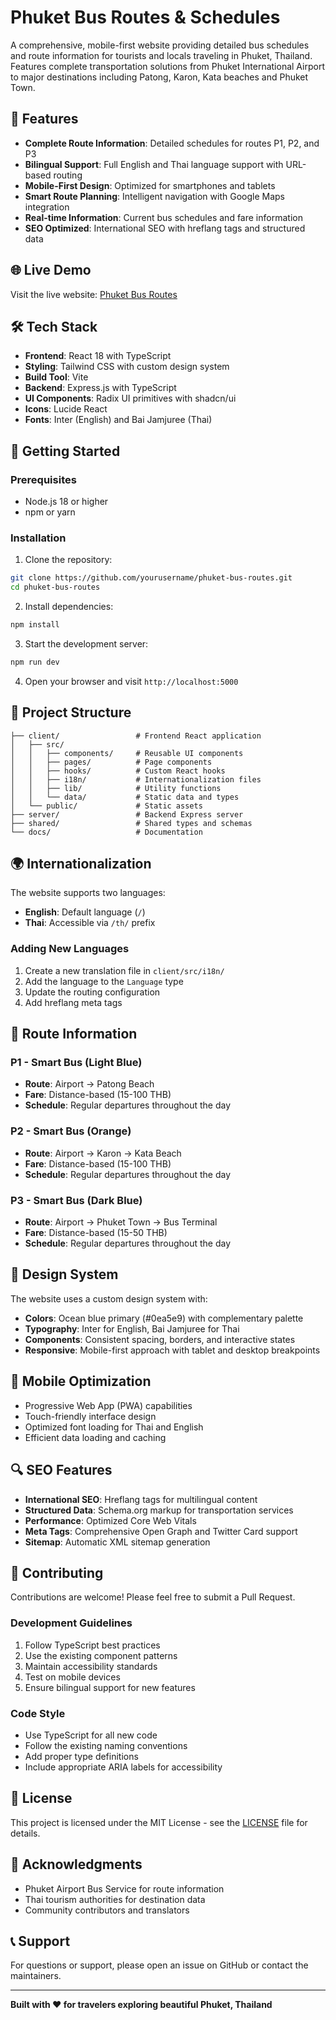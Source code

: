 # Phuket Bus Routes & Schedules

A comprehensive, mobile-first website providing detailed bus schedules and route information for tourists and locals traveling in Phuket, Thailand. Features complete transportation solutions from Phuket International Airport to major destinations including Patong, Karon, Kata beaches and Phuket Town.

## 🚌 Features

- **Complete Route Information**: Detailed schedules for routes P1, P2, and P3
- **Bilingual Support**: Full English and Thai language support with URL-based routing
- **Mobile-First Design**: Optimized for smartphones and tablets
- **Smart Route Planning**: Intelligent navigation with Google Maps integration
- **Real-time Information**: Current bus schedules and fare information
- **SEO Optimized**: International SEO with hreflang tags and structured data

## 🌐 Live Demo

Visit the live website: [Phuket Bus Routes](https://phuketbusroutes.com)

## 🛠 Tech Stack

- **Frontend**: React 18 with TypeScript
- **Styling**: Tailwind CSS with custom design system
- **Build Tool**: Vite
- **Backend**: Express.js with TypeScript
- **UI Components**: Radix UI primitives with shadcn/ui
- **Icons**: Lucide React
- **Fonts**: Inter (English) and Bai Jamjuree (Thai)

## 🚀 Getting Started

### Prerequisites

- Node.js 18 or higher
- npm or yarn

### Installation

1. Clone the repository:
```bash
git clone https://github.com/yourusername/phuket-bus-routes.git
cd phuket-bus-routes
```

2. Install dependencies:
```bash
npm install
```

3. Start the development server:
```bash
npm run dev
```

4. Open your browser and visit `http://localhost:5000`

## 📁 Project Structure

```
├── client/                 # Frontend React application
│   ├── src/
│   │   ├── components/     # Reusable UI components
│   │   ├── pages/          # Page components
│   │   ├── hooks/          # Custom React hooks
│   │   ├── i18n/           # Internationalization files
│   │   ├── lib/            # Utility functions
│   │   └── data/           # Static data and types
│   └── public/             # Static assets
├── server/                 # Backend Express server
├── shared/                 # Shared types and schemas
└── docs/                   # Documentation
```

## 🌍 Internationalization

The website supports two languages:

- **English**: Default language (`/`)
- **Thai**: Accessible via `/th/` prefix

### Adding New Languages

1. Create a new translation file in `client/src/i18n/`
2. Add the language to the `Language` type
3. Update the routing configuration
4. Add hreflang meta tags

## 🚌 Route Information

### P1 - Smart Bus (Light Blue)
- **Route**: Airport → Patong Beach
- **Fare**: Distance-based (15-100 THB)
- **Schedule**: Regular departures throughout the day

### P2 - Smart Bus (Orange)  
- **Route**: Airport → Karon → Kata Beach
- **Fare**: Distance-based (15-100 THB)
- **Schedule**: Regular departures throughout the day

### P3 - Smart Bus (Dark Blue)
- **Route**: Airport → Phuket Town → Bus Terminal
- **Fare**: Distance-based (15-50 THB)
- **Schedule**: Regular departures throughout the day

## 🎨 Design System

The website uses a custom design system with:

- **Colors**: Ocean blue primary (#0ea5e9) with complementary palette
- **Typography**: Inter for English, Bai Jamjuree for Thai
- **Components**: Consistent spacing, borders, and interactive states
- **Responsive**: Mobile-first approach with tablet and desktop breakpoints

## 📱 Mobile Optimization

- Progressive Web App (PWA) capabilities
- Touch-friendly interface design
- Optimized font loading for Thai and English
- Efficient data loading and caching

## 🔍 SEO Features

- **International SEO**: Hreflang tags for multilingual content
- **Structured Data**: Schema.org markup for transportation services
- **Performance**: Optimized Core Web Vitals
- **Meta Tags**: Comprehensive Open Graph and Twitter Card support
- **Sitemap**: Automatic XML sitemap generation

## 🤝 Contributing

Contributions are welcome! Please feel free to submit a Pull Request.

### Development Guidelines

1. Follow TypeScript best practices
2. Use the existing component patterns
3. Maintain accessibility standards
4. Test on mobile devices
5. Ensure bilingual support for new features

### Code Style

- Use TypeScript for all new code
- Follow the existing naming conventions
- Add proper type definitions
- Include appropriate ARIA labels for accessibility

## 📝 License

This project is licensed under the MIT License - see the [LICENSE](LICENSE) file for details.

## 🙏 Acknowledgments

- Phuket Airport Bus Service for route information
- Thai tourism authorities for destination data
- Community contributors and translators

## 📞 Support

For questions or support, please open an issue on GitHub or contact the maintainers.

---

**Built with ❤️ for travelers exploring beautiful Phuket, Thailand**